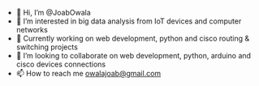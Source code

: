 - 👋 Hi, I’m @JoabOwala
- 👀 I’m interested in big data analysis from IoT devices and computer networks
- 🌱 Currently working on web development, python and cisco routing & switching projects
- 💞️ I’m looking to collaborate on web development, python, arduino and cisco devices connections
- 📫 How to reach me owalajoab@gmail.com

<!---
JoabOwala/JoabOwala is a ✨ special ✨ repository because its `README.md` (this file) appears on your GitHub profile.
You can click the Preview link to take a look at your changes.
--->
